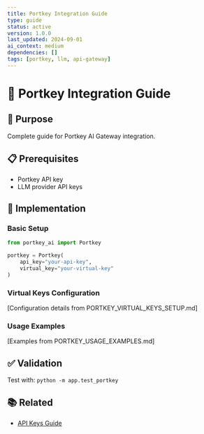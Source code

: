 ```yaml
---
title: Portkey Integration Guide
type: guide
status: active
version: 1.0.0
last_updated: 2024-09-01
ai_context: medium
dependencies: []
tags: [portkey, llm, api-gateway]
---
```


# 🔌 Portkey Integration Guide

## 🎯 Purpose

Complete guide for Portkey AI Gateway integration.

## 📋 Prerequisites

- Portkey API key
- LLM provider API keys

## 🔧 Implementation

### Basic Setup

```python
from portkey_ai import Portkey

portkey = Portkey(
    api_key="your-api-key",
    virtual_key="your-virtual-key"
)
```

### Virtual Keys Configuration

[Configuration details from PORTKEY_VIRTUAL_KEYS_SETUP.md]

### Usage Examples

[Examples from PORTKEY_USAGE_EXAMPLES.md]

## ✅ Validation

Test with: `python -m app.test_portkey`

## 📚 Related

- [API Keys Guide](API_KEYS_GUIDE.md)
